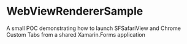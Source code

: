 # WebViewRendererSample

A small POC demonstrating how to launch SFSafariView and Chrome Custom Tabs from a shared Xamarin.Forms application
